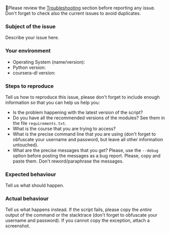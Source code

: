 🚨Please review the [Troubleshooting](../#troubleshooting) section
before reporting any issue. Don't forget to check also the current issues to
avoid duplicates.

### Subject of the issue
Describe your issue here.

### Your environment
* Operating System (name/version):
* Python version:
* coursera-dl version:

### Steps to reproduce
Tell us how to reproduce this issue, please don't forget to include
enough information so that you can help us help you:

* Is the problem happening with the latest version of the script?
* Do you have all the recommended versions of the modules? See them in the
  file `requirements.txt`.
* What is the course that you are trying to access?
* What is the precise command line that you are using (don't forget to obfuscate
  your username and password, but leave all other information untouched).
* What are the precise messages that you get? Please, use the `--debug`
  option before posting the messages as a bug report. Please, copy and paste
  them.  Don't reword/paraphrase the messages.

### Expected behaviour
Tell us what should happen.

### Actual behaviour
Tell us what happens instead. If the script fails, please copy the *entire*
output of the command or the stacktrace (don't forget to obfuscate your
username and password). If you cannot copy the exception, attach a screenshot.
